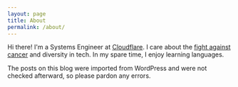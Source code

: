 ```yaml
---
layout: page
title: About
permalink: /about/
---
```


Hi there! I'm a Systems Engineer at [Cloudflare](http://cloudflare.com/).
I care about the [fight against cancer](https://www.texas4000.org/rider/2018/sierra/victoria-lee/) and diversity in tech.
In my spare time, I enjoy learning languages.

The posts on this blog were imported from WordPress and were not checked afterward, so please pardon any errors.